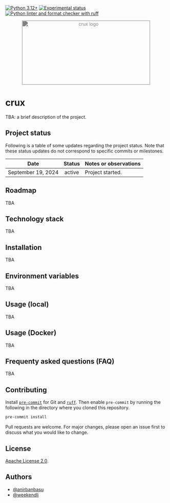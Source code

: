 [![Python 3.12+](https://img.shields.io/badge/python-3.12+-blue?logo=python&logoColor=3776ab&labelColor=e4e4e4)](https://www.python.org/downloads/release/python-3120/)
[![Experimental status](https://img.shields.io/badge/Status-experimental-orange)](#)
[![Python linter and format checker with ruff](https://github.com/anirbanbasu/crux/actions/workflows/python-linter-format-checker.yml/badge.svg)](https://github.com/anirbanbasu/crux/actions/workflows/python-linter-format-checker.yml)

<div align="center">
  <img width="400" height="200" src="https://raw.githubusercontent.com/anirbanbasu/crux/master/assets/logo.svg" alt="crux logo" style="filter: invert(0.5)">
</div>

# crux

TBA: a brief description of the project.

## Project status
Following is a table of some updates regarding the project status. Note that these status updates do not correspond to specific commits or milestones.

| Date     |  Status   |  Notes or observations   |
|----------|:-------------:|----------------------|
| September 19, 2024 |  active |  Project started.  |

## Roadmap

TBA

## Technology stack

TBA

## Installation

TBA

## Environment variables

TBA

## Usage (local)

TBA

## Usage (Docker)

TBA

## Frequenty asked questions (FAQ)

TBA


## Contributing

Install [`pre-commit`](https://pre-commit.com/) for Git and [`ruff`](https://docs.astral.sh/ruff/installation/). Then enable `pre-commit` by running the following in the directory where you cloned this repository.

```bash
pre-commit install
```
Pull requests are welcome. For major changes, please open an issue first to discuss what you would like to change.

## License

[Apache License 2.0](https://choosealicense.com/licenses/apache-2.0/).

## Authors

 - [@anirbanbasu](https://github.com/anirbanbasu)
 - [@weekendli](https://github.com/weekendli)
